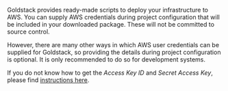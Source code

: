 

Goldstack provides ready-made scripts to deploy your infrastructure to AWS. You can supply AWS credentials during project configuration that will be included in your downloaded package. These will not be committed to source control.

However, there are many other ways in which AWS user credentials can be supplied for Goldstack, so providing the details during project configuration is optional. It is only recommended to do so for development systems.

If you do not know how to get the _Access Key ID_ and _Secret Access Key_, please find [instructions here](https://docs.goldstack.party/docs/goldstack/configuration#how-to-get-aws-credentials).
